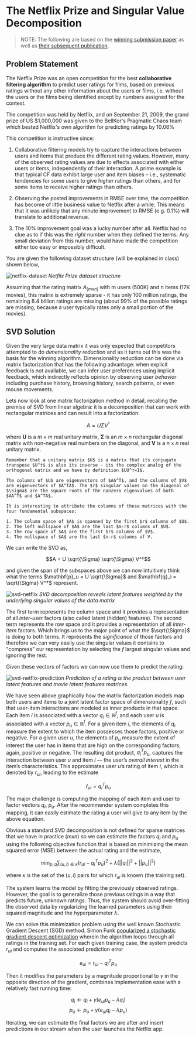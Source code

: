 #  The Netflix Prize and Singular Value Decomposition

> NOTE: The following are based on the [winning submission paper](https://www.netflixprize.com/assets/GrandPrize2009_BPC_BellKor.pdf) as well as [their subsequent publication](https://datajobs.com/data-science-repo/Recommender-Systems-[Netflix].pdf). 

## Problem Statement

The Netflix Prize was an open competition for the best **collaborative filtering algorithm** to predict user ratings for films, based on previous ratings without any other information about the users or films, i.e. without the users or the films being identified except by numbers assigned for the contest.

The competition was held by Netflix, and on September 21, 2009, the grand prize of US \$1,000,000 was given to the BellKor's Pragmatic Chaos team which bested Netflix's own algorithm for predicting ratings by 10.06\%

This competition is instructive since:

1. Collaborative filtering models try to capture the interactions between users and items that produce the different rating values. However, many of the observed rating values are due to effects associated with either users or items, independently of their interaction. A prime example is that typical CF data exhibit large user and item biases – i.e., systematic tendencies for some users to give higher ratings than others, and for some items to receive higher ratings than others.

2. Observing the posted improvements in RMSE over time, the competition has become of little business value to Netflix after a while. This means that it was unlikely that any minute improvement to RMSE (e.g. 0.1%) will translate to additional revenue.

3. The 10% improvement goal was a lucky number after all. Netflix had no clue as to if this was the *right* number when they defined the terms. Any small deviation from this number, would have made the competition either too easy or impossibly difficult.

You are given the following dataset structure (will be explained in class) shown below,

![netflix-dataset](images/netflix-dataset.png)
*Netflix Prize dataset structure*

Assuming that the rating matrix $A_{[m x n]}$ with m users (500K) and n items (17K movies), this matrix is extremely sparse - it has only 100 million ratings, the remaining 8.4 billion ratings are missing (about 99% of the possible ratings are missing, because a user typically rates only a small portion of the movies). 

## SVD Solution

Given the very large data matrix it was only expected that competitors attempted to do  _dimensionality reduction_ and as it turns out this was the basis for the winning algorithm.  Dimensionality reduction can be done via matrix factorization that has the following advantage: when explicit feedback is not available, we can infer user preferences using implicit feedback, which indirectly reflects opinion by observing _user behavior_ including purchase history, browsing history, search patterns, or even mouse movements. 

<!-- A high level visual result of the matrix factorization with two latent features is shown below:

![latent-factor-approach](images/latent-factor-approach.png)
*Simplistic illustration of two latent factor approach. Users and Items are shown in this feature space*.  -->

Lets now look at one matrix factorization method in detail, recalling the premise of SVD from linear algebra: it is a decomposition that can work with rectangular matrices and can result into a factorization:

$$A = U \Sigma V^†$$

where  $\mathbf{U}$ is a $m \times m$ real unitary matrix, $\mathbf{\Sigma}$ is an $m \times n$ rectangular diagonal matrix with non-negative real numbers on the diagonal, and $\mathbf{V}$  is a $n \times n$ real unitary matrix. 

```{note}
Remember that a unitary matrix $U$ is a matrix that its conjugate transpose $U^†$ is also its inverse - its the complex analog of the orthogonal matrix and we have by definition $UU^†=I$.  

The columns of $U$ are eigenvectors of $AA^T$, and the columns of $V$ are eigenvectors of $A^TA$. The $r$ singular values on the diagonal of $\Sigma$ are the square roots of the nonzero eigenvalues of both $AA^T$ and $A^TA$.

It is interesting to attribute the columns of these matrices with the four fundamental subspaces:

1. The column space of $A$ is spanned by the first $r$ columns of $U$.
2. The left nullspace of $A$ are the last $m-r$ columns of $U$.
3. The row space of $A$ are the first $r$ columns of $V$.
4. The nullspace of $A$ are the last $n-r$ columns of V. 

```

We can write the SVD as,

$$A = U \sqrt{\Sigma} \sqrt{\Sigma} V^†$$

and given the span of the subspaces above we can now intuitively think what the terms $\mathbf{p}_u = U \sqrt{\Sigma}$ and $\mathbf{q}_i = \sqrt{\Sigma} V^†$ represent. 

![svd-netflix](images/svd-netflix.png)
*SVD decomposition reveals latent features weighted by the underlying singular values of the data matrix*

The first term represents the column space and it provides a representation of all _inter-user_ factors (also called latent (hidden) features).  The second term represents the row space and it provides a representation of all _inter-item_ factors. Which brings us to the major point of what the $\sqrt{\Sigma}$ is doing to both terms. It represents the _significance_ of those factors and therefore we can very easily use the singular values it contains to "compress" our representation by selecting the $f$ largest singular values and ignoring the rest.

Given these vectors of factors we can now use them to predict the rating:

![svd-netflix-prediction](images/svd-netflix-prediction.png)
*Prediction of a rating is the product between user latent features and movie latent features matrices.*

We have seen above graphically how the matrix factorization models map both users and items to a joint latent factor space of dimensionality $f$, such that user-item interactions are modeled as inner products in that space. Each item $i$ is associated with a vector $q_i \in \mathbb{R}^f$, and each user $u$ is associated with a vector $p_u \in \mathbb{R}^f$. For a given item $i$, the elements of $q_i$ measure the extent to which  the  item  possesses  those  factors, positive or negative. For a given user $u$, the elements of $p_u$ measure the extent of interest the user has in items that are high on the corresponding factors, again, positive or negative. The resulting dot product, $q_i^T p_u$, captures the interaction between user $u$ and item $i$ — the user’s _overall interest_ in the item’s characteristics. This approximates user $u$’s rating of item $i$, which is denoted by $r_{ui}$, leading to the estimate 

$$\hat{r}_{ui}= q_i^T p_u$$ 

The major challenge is computing the mapping of each item and user to factor vectors $q_i$, $p_u$. After the recommender system completes this mapping, it can easily estimate the rating a user will give to any item by the above equation.  

Obvious a standard SVD decomposition is not defined for sparse matrices that we have in practice ($mxn$) so we can estimate the factors $q_i$ and $p_u$ using the following objective function that is based on minimizing the mean squared error (MSE) between the actual rating and the estimate, 

$$ \min_{p, q} \sum_{(u, i) \in \kappa} (r_{ui} - q_i^T p_u)^2 + \lambda (||q_i||^2 + ||p_u||^2)$$

where $κ$ is the set of the $(u,i)$ pairs for which $r_{ui}$ is known (the training set). 

The system learns the model by fitting the previously observed ratings. However, the goal is to generalize those previous ratings in a way that predicts future, unknown ratings. Thus, the system should avoid over-fitting the observed data by regularizing the learned parameters using their squared magnitude and the hyperparameter $\lambda$. 

We can solve this minimization problem using the well known Stochastic Gradient Descent (SGD) method. Simon Funk [popularized a stochastic gradient descent optimization](http://sifter.org/~simon/journal/20061211.html)  wherein  the  algorithm  loops through all ratings in the training set. For each given training case, the system predicts $r_{ui}$ and computes the associated prediction error 

$$e_{ui}=r_{ui}-q_i^T p_u$$ 

Then it modifies the parameters by a magnitude proportional to $\gamma$ in the opposite direction of the gradient, combines implementation ease with a relatively fast running time:

$$q_i \leftarrow q_i + \gamma (e_{ui}p_u - \lambda q_i) $$
$$p_u \leftarrow p_u + \gamma (e_{ui}q_i - \lambda p_u) $$

Iterating,  we can estimate the final factors we are after and insert predictions in our stream when the user launches the Netflix app. 

<!-- We use the indexing notation to distinguish two different users $u,v$, and movies $i, j$. A rating $r_{ui}$ indicates the preference by user $u$ of movie $i$. Values are ranging from 1 (star) indicating no interest to 5 (stars) indicating a strong interest. We distinguish predicted ratings from known ones, by using the notation $\hat{r}_{ui}$ for the predicted value. The scalar $t_{ui}$ denotes the time of rating $r_{ui}$. Here, time is measured in days, so $t_{ui}$ counts the number of days elapsed since some early time point.  The $(u,i)$ pairs for which $r_{ui}$ is known are stored in the training set $\kappa = \{ (u,i) | r_{ui} \}$. Notice that $\kappa$ includes also the Probe set. Each user $u$ is associated with a set of items denoted by $R(u)$, which contains all the items for which ratings by $u$ are available. Likewise, $R(i)$ denotes the set of users who rated item $i$. Sometimes, we also use a set denoted by $N(u)$, which contains all items for which $u$ provided a rating, even if the rating value is unknown. Thus, $N(u)$ extends $R(u)$ by also considering the ratings in the Qualifying set.  -->

